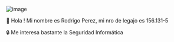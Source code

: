 
![image](https://user-images.githubusercontent.com/28018302/113723594-e33cc100-96c7-11eb-9171-d27caa5fb8de.png)



🖖 Hola ! Mi nombre es Rodrigo Perez, mi nro de legajo es 156.131-5

🔒 Me interesa bastante la Seguridad Informática
